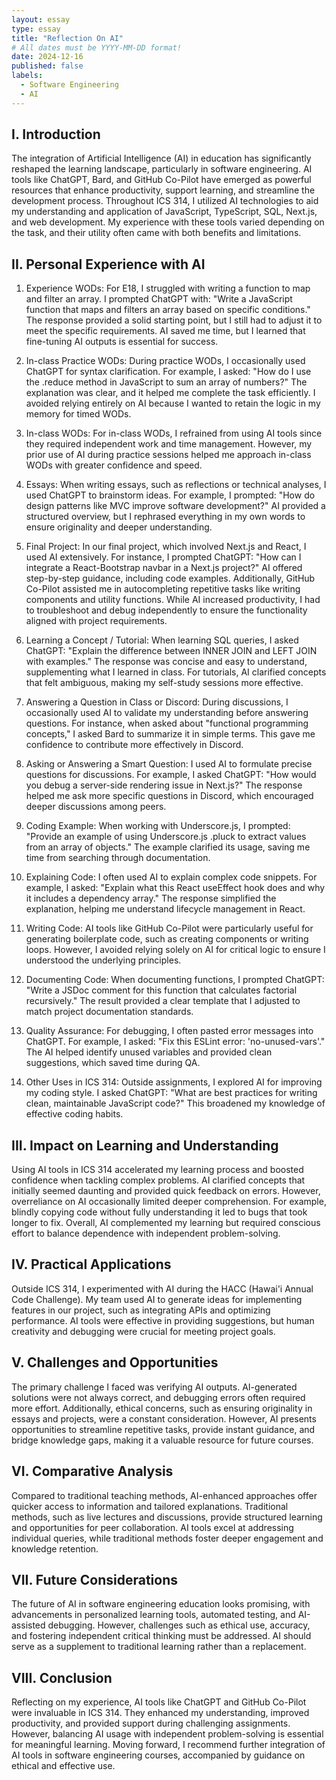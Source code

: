 ```yaml
---
layout: essay
type: essay
title: "Reflection On AI"
# All dates must be YYYY-MM-DD format!
date: 2024-12-16
published: false
labels:
  - Software Engineering
  - AI
---
```


## I. Introduction

The integration of Artificial Intelligence (AI) in education has significantly reshaped the learning landscape, particularly in software engineering. AI tools like ChatGPT, Bard, and GitHub Co-Pilot have emerged as powerful resources that enhance productivity, support learning, and streamline the development process. Throughout ICS 314, I utilized AI technologies to aid my understanding and application of JavaScript, TypeScript, SQL, Next.js, and web development. My experience with these tools varied depending on the task, and their utility often came with both benefits and limitations.

## II. Personal Experience with AI

1. Experience WODs: For E18, I struggled with writing a function to map and filter an array. I prompted ChatGPT with: "Write a JavaScript function that maps and filters an array based on specific conditions." The response provided a solid starting point, but I still had to adjust it to meet the specific requirements. AI saved me time, but I learned that fine-tuning AI outputs is essential for success.

2. In-class Practice WODs: During practice WODs, I occasionally used ChatGPT for syntax clarification. For example, I asked: "How do I use the .reduce method in JavaScript to sum an array of numbers?" The explanation was clear, and it helped me complete the task efficiently. I avoided relying entirely on AI because I wanted to retain the logic in my memory for timed WODs.

3. In-class WODs: For in-class WODs, I refrained from using AI tools since they required independent work and time management. However, my prior use of AI during practice sessions helped me approach in-class WODs with greater confidence and speed.

4. Essays: When writing essays, such as reflections or technical analyses, I used ChatGPT to brainstorm ideas. For example, I prompted: "How do design patterns like MVC improve software development?" AI provided a structured overview, but I rephrased everything in my own words to ensure originality and deeper understanding.

5. Final Project: In our final project, which involved Next.js and React, I used AI extensively. For instance, I prompted ChatGPT: "How can I integrate a React-Bootstrap navbar in a Next.js project?" AI offered step-by-step guidance, including code examples. Additionally, GitHub Co-Pilot assisted me in autocompleting repetitive tasks like writing components and utility functions. While AI increased productivity, I had to troubleshoot and debug independently to ensure the functionality aligned with project requirements.

6. Learning a Concept / Tutorial: When learning SQL queries, I asked ChatGPT: "Explain the difference between INNER JOIN and LEFT JOIN with examples." The response was concise and easy to understand, supplementing what I learned in class. For tutorials, AI clarified concepts that felt ambiguous, making my self-study sessions more effective.

7. Answering a Question in Class or Discord: During discussions, I occasionally used AI to validate my understanding before answering questions. For instance, when asked about "functional programming concepts," I asked Bard to summarize it in simple terms. This gave me confidence to contribute more effectively in Discord.

8. Asking or Answering a Smart Question: I used AI to formulate precise questions for discussions. For example, I asked ChatGPT: "How would you debug a server-side rendering issue in Next.js?" The response helped me ask more specific questions in Discord, which encouraged deeper discussions among peers.

9. Coding Example: When working with Underscore.js, I prompted: "Provide an example of using Underscore.js .pluck to extract values from an array of objects." The example clarified its usage, saving me time from searching through documentation.

10. Explaining Code: I often used AI to explain complex code snippets. For example, I asked: "Explain what this React useEffect hook does and why it includes a dependency array." The response simplified the explanation, helping me understand lifecycle management in React.

11. Writing Code: AI tools like GitHub Co-Pilot were particularly useful for generating boilerplate code, such as creating components or writing loops. However, I avoided relying solely on AI for critical logic to ensure I understood the underlying principles.

12. Documenting Code: When documenting functions, I prompted ChatGPT: "Write a JSDoc comment for this function that calculates factorial recursively." The result provided a clear template that I adjusted to match project documentation standards.

13. Quality Assurance: For debugging, I often pasted error messages into ChatGPT. For example, I asked: "Fix this ESLint error: 'no-unused-vars'." The AI helped identify unused variables and provided clean suggestions, which saved time during QA.

14. Other Uses in ICS 314: Outside assignments, I explored AI for improving my coding style. I asked ChatGPT: "What are best practices for writing clean, maintainable JavaScript code?" This broadened my knowledge of effective coding habits.

## III. Impact on Learning and Understanding

Using AI tools in ICS 314 accelerated my learning process and boosted confidence when tackling complex problems. AI clarified concepts that initially seemed daunting and provided quick feedback on errors. However, overreliance on AI occasionally limited deeper comprehension. For example, blindly copying code without fully understanding it led to bugs that took longer to fix. Overall, AI complemented my learning but required conscious effort to balance dependence with independent problem-solving.

## IV. Practical Applications

Outside ICS 314, I experimented with AI during the HACC (Hawai'i Annual Code Challenge). My team used AI to generate ideas for implementing features in our project, such as integrating APIs and optimizing performance. AI tools were effective in providing suggestions, but human creativity and debugging were crucial for meeting project goals.

## V. Challenges and Opportunities

The primary challenge I faced was verifying AI outputs. AI-generated solutions were not always correct, and debugging errors often required more effort. Additionally, ethical concerns, such as ensuring originality in essays and projects, were a constant consideration. However, AI presents opportunities to streamline repetitive tasks, provide instant guidance, and bridge knowledge gaps, making it a valuable resource for future courses.

## VI. Comparative Analysis

Compared to traditional teaching methods, AI-enhanced approaches offer quicker access to information and tailored explanations. Traditional methods, such as live lectures and discussions, provide structured learning and opportunities for peer collaboration. AI tools excel at addressing individual queries, while traditional methods foster deeper engagement and knowledge retention.

## VII. Future Considerations

The future of AI in software engineering education looks promising, with advancements in personalized learning tools, automated testing, and AI-assisted debugging. However, challenges such as ethical use, accuracy, and fostering independent critical thinking must be addressed. AI should serve as a supplement to traditional learning rather than a replacement.

## VIII. Conclusion

Reflecting on my experience, AI tools like ChatGPT and GitHub Co-Pilot were invaluable in ICS 314. They enhanced my understanding, improved productivity, and provided support during challenging assignments. However, balancing AI usage with independent problem-solving is essential for meaningful learning. Moving forward, I recommend further integration of AI tools in software engineering courses, accompanied by guidance on ethical and effective use.
